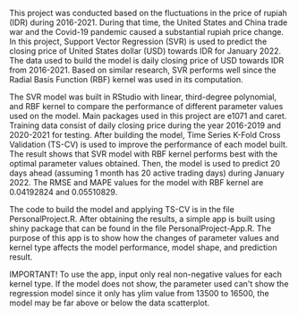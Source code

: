 This project was conducted based on the fluctuations in the price of rupiah (IDR) during 2016-2021. During that time, the United States and China trade war and the Covid-19 pandemic caused a substantial rupiah price change. In this project, Support Vector Regression (SVR) is used to predict the closing price of United States dollar (USD) towards IDR for January 2022. The data used to build the model is daily closing price of USD towards IDR from 2016-2021. Based on similar research, SVR performs well since the Radial Basis Function (RBF) kernel was used in its computation. 

The SVR model was built in RStudio with linear, third-degree polynomial, and RBF kernel to compare the performance of different parameter values used on the model. Main packages used in this project are e1071 and caret. Training data consist of daily closing price during the year 2016-2019 and 2020-2021 for testing. After building the model, Time Series K-Fold Cross Validation (TS-CV) is used to improve the performance of each model built. The result shows that SVR model with RBF kernel performs best with the optimal parameter values obtained. Then, the model is used to predict 20 days ahead (assuming 1 month has 20 active trading days) during January 2022. The RMSE and MAPE values for the model with RBF kernel are 0.04192824 and 0.05510829. 

The code to build the model and applying TS-CV is in the file PersonalProject.R. After obtaining the results, a simple app is built using shiny package that can be found in the file PersonalProject-App.R. The purpose of this app is to show how the changes of parameter values and kernel type affects the model performance, model shape, and prediction result. 

IMPORTANT!
To use the app, input only real non-negative values for each kernel type. If the model does not show, the parameter used can't show the regression model since it only has ylim value from 13500 to 16500, the model may be far above or below the data scatterplot. 
